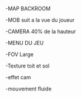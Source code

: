 -MAP BACKROOM

-MOB suit a la vue du joueur

-CAMERA 40% de la hauteur

-MENU DU JEU

-FOV Large

-Texture toit et sol

-effet cam

-mouvement fluide
